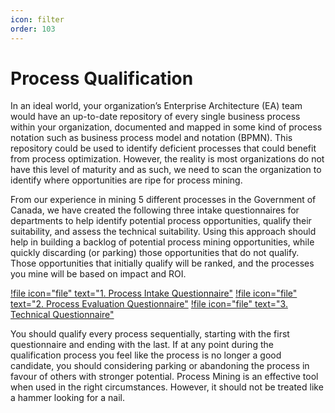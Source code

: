 ```yaml
---
icon: filter
order: 103
---
```

# Process Qualification 
In an ideal world, your organization’s Enterprise Architecture (EA) team would have an up-to-date repository of every single business process within your organization, documented and mapped in some kind of process notation such as business process model and notation (BPMN). This repository could be used to identify deficient processes that could benefit from process optimization. However, the reality is most organizations do not have this level of maturity and as such, we need to scan the organization to  identify where opportunities are ripe for process mining. 

From our experience in mining 5 different processes in the Government of Canada, we have created the following three intake questionnaires for departments to help identify potential process opportunities, qualify their suitability, and assess the technical suitability. Using this approach should help in building a backlog of potential process mining opportunities, while quickly discarding (or parking) those opportunities that do not qualify. Those opportunities that initially qualify will be ranked, and the processes you mine will be based on impact and ROI.  

[!file icon="file" text="1. Process Intake Questionnaire"](/framework/process-intake-questionnaire.docx)
[!file icon="file" text="2. Process Evaluation Questionnaire"](/framework/process-evaluation-questionnaire.docx)
[!file icon="file" text="3. Technical Questionnaire"](/framework/technical-questionnaire.docx)

You should qualify every process sequentially, starting with the first questionnaire and ending with the last. If at any point during the qualification process you feel like the process is no longer a good candidate, you should considering parking or abandoning the process in favour of others with stronger potential. Process Mining is an effective tool when used in the right circumstances. However, it should not be treated like a hammer looking for a nail.